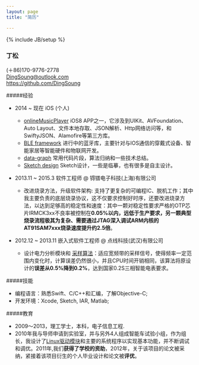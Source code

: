 ```yaml
---
layout: page
title: "简历"

---
```

{% include JB/setup %}

<!--
https://www.v2ex.com/t/149934#reply21
http://zh.lucida.me/blog/lean-technical-resume/
 -->
 
 
### 丁松
(＋86)170-9776-2778  
<DingSoung@outlook.com>  
<https://github.com/DingSoung>  


#####经验

* 2014 ~ 现在 iOS (个人)
  * [onlineMusicPlayer](https://github.com/DingSoung/music)  iOS8 APP之一，它涉及到UIKit、AVFoundation、Auto Layout、文件本地存取、JSON解析、Http网络访问等，和SwiftyJSON、Alamofire等第三方库。
  * [BLE framework](https://github.com/DingSoung/BLE)  进行中的蓝牙库，主要针对与IOS通信的穿戴式设备、智能家居等智能硬件和物联网开发。
  * [data-graph](https://github.com/DingSoung/data-graph)  常用代码片段，算法归纳和一些技术总结。
  * [Sketch design](https://github.com/DingSoung/design)  Sketch设计，一些是临摹，也有很多是自主设计。


* 2013.11 ~ 2015.3 软件工程师 @ 锝镨电子科技(上海)有限公司 
  * 改进烧录方法，升级软件架构: 支持了更复杂的可编程IC、脱机工作；其中我主要负责的底层烧录协议，这不仅要求控制好时序，还要改进烧录方法，以达到足够高的稳定性和速度：其中一颗对稳定性要求严格的OTP芯片IRMCK3xx不良率被控制在**0.05%**以内，远低于生产要求，另一颗典型烧录流程极其为复杂、需要通过JTAG深入调试ARM内核的AT91SAM7xxx烧录速度提升约**2.5倍**。

* 2012.12 ~ 2013.11 嵌入式软件工程师 @ 点线科技(武汉)有限公司 
  * 设计电力分析模块和 [采样算法](https://github.com/DingSoung/data-graph/tree/master/DiscreteDataAnalysis)：适应宽频带的采样信号，使得频率一定范围内变化时，计算误差仍然很小，并且CPU时间开销相同，该算法将原设计的**误差从0.5%降到0.2%**，达到国家0.2S三相智能电表要求。

#####技能
* 编程语言：熟悉Swift、C/C++和汇编，了解Objective-C;
* 开发环境：Xcode, Sketch, IAR, Matlab;

#####教育
* 2009～2013，理工学士，本科，电子信息工程.
* 2010年我与导师申请到实验室，并与另外4人组成智能车试验小组，作为组长，我设计了[Linux驱动模块](https://github.com/DingSoung/linux-3.0.1/tree/master/drivers/char)和主要的系统程序以实现基本功能，并不断调试和调优。2011年,我们**获得了学校的资助**，2012年，关于该项目的论文被采纳，紧接着该项目衍生的个人毕业设计和论文被**评优**。
